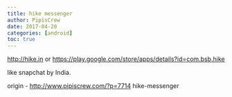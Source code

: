 ```yaml
---
title: hike messenger
author: PipisCrew
date: 2017-04-20
categories: [android]
toc: true
---
```


http://hike.in
or
https://play.google.com/store/apps/details?id=com.bsb.hike

like snapchat by India.

origin - http://www.pipiscrew.com/?p=7714 hike-messenger